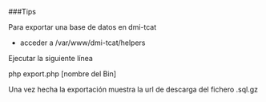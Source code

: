 ###Tips

Para exportar una base de datos en dmi-tcat

- acceder a /var/www/dmi-tcat/helpers

Ejecutar la siguiente línea

php export.php [nombre del Bin]

Una vez hecha la exportación muestra la url de descarga del fichero .sql.gz
